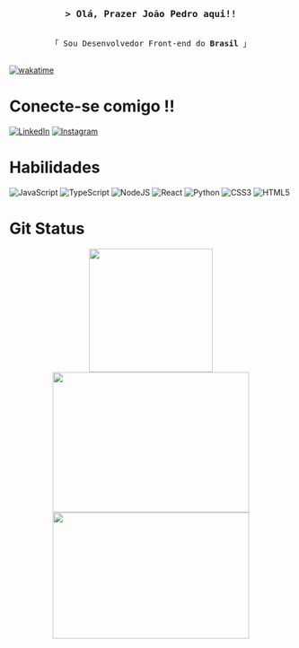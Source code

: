 <h3 align="center">
        <samp>&gt; Olá, Prazer <b>João Pedro</b> aqui!!
        </samp>
</h3>


<p align="center"> 
  <samp>
    <br>
    「 Sou Desenvolvedor Front-end do <b>Brasil</b> 」
    <br>
    <br>
  </samp>
</p>

[![wakatime](https://wakatime.com/badge/user/e7b4e372-88e6-41af-bfbd-9e1246bce42c.svg)](https://wakatime.com/@e7b4e372-88e6-41af-bfbd-9e1246bce42c)

# Conecte-se comigo !!

[![LinkedIn](https://img.shields.io/badge/LinkedIn-731DD5?style=for-the-badge&logo=linkedin&logoColor=)](https://www.linkedin.com/in/joao-pedro-calixto-de-godoy-602094260/)
[![Instagram](https://img.shields.io/badge/Instagram-731DD5?style=for-the-badge&logo=instagram&logoColor=fff)](https://www.instagram.com/jaum_sw/)

# Habilidades
![JavaScript](https://img.shields.io/badge/javascript-731DD5.svg?style=for-the-badge&logo=javascript&logoColor=fff)
![TypeScript](https://img.shields.io/badge/typescript-731DD5.svg?style=for-the-badge&logo=typescript&logoColor=white)
![NodeJS](https://img.shields.io/badge/node.js-731DD5?style=for-the-badge&logo=node.js&logoColor=white)
![React](https://img.shields.io/badge/react-731DD5.svg?style=for-the-badge&logo=react&logoColor=fff)
![Python](https://img.shields.io/badge/python-731DD5?style=for-the-badge&logo=python&logoColor=fff)
![CSS3](https://img.shields.io/badge/css3-731DD5.svg?style=for-the-badge&logo=css3&logoColor=white)
![HTML5](https://img.shields.io/badge/html5-731DD5.svg?style=for-the-badge&logo=html5&logoColor=white)

# Git Status
<p align="center">
  <a href="https://github.com/jaumsw">
    <img width="auto" height="220" src="https://github-readme-stats.vercel.app/api?username=JaumSW&theme=midnight-purple&show_icons=true&include_all_commits=true" />
  </a>
  <br>
  <a href="https://github.com/jaumsw">
  <img width="350" height="250" src="https://github-readme-stats.vercel.app/api/top-langs/?username=jaumsw&show_icons=true&include_all_commits=true&count_private=true&theme=midnight-purple&border_color=731DD5&title_color=ffff&icon_color=731DD5&layout=compact" />
</a>
  <a href="https://github.com/jaumsw">
    <img width="350" height="225" src="https://github-profile-summary-cards.vercel.app/api/cards/stats?username=jaumsw&theme=midnight_purple" />
  </a>
</p>
